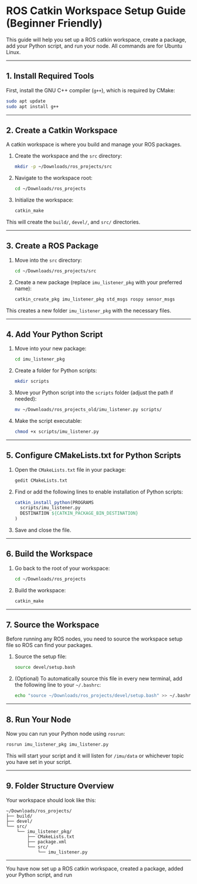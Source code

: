 # ROS Catkin Workspace Setup Guide (Beginner Friendly)

This guide will help you set up a ROS catkin workspace, create a package, add your Python script, and run your node. All commands are for Ubuntu Linux.

---

## 1. Install Required Tools

First, install the GNU C++ compiler (`g++`), which is required by CMake:

```bash
sudo apt update
sudo apt install g++
```

---

## 2. Create a Catkin Workspace

A catkin workspace is where you build and manage your ROS packages.

1. Create the workspace and the `src` directory:

   ```bash
   mkdir -p ~/Downloads/ros_projects/src
   ```
2. Navigate to the workspace root:

   ```bash
   cd ~/Downloads/ros_projects
   ```
3. Initialize the workspace:

   ```bash
   catkin_make
   ```

This will create the `build/`, `devel/`, and `src/` directories.

---

## 3. Create a ROS Package

1. Move into the `src` directory:

   ```bash
   cd ~/Downloads/ros_projects/src
   ```
2. Create a new package (replace `imu_listener_pkg` with your preferred name):

   ```bash
   catkin_create_pkg imu_listener_pkg std_msgs rospy sensor_msgs
   ```

This creates a new folder `imu_listener_pkg` with the necessary files.

---

## 4. Add Your Python Script

1. Move into your new package:

   ```bash
   cd imu_listener_pkg
   ```
2. Create a folder for Python scripts:

   ```bash
   mkdir scripts
   ```
3. Move your Python script into the `scripts` folder (adjust the path if needed):

   ```bash
   mv ~/Downloads/ros_projects_old/imu_listener.py scripts/
   ```
4. Make the script executable:

   ```bash
   chmod +x scripts/imu_listener.py
   ```

---

## 5. Configure CMakeLists.txt for Python Scripts

1. Open the `CMakeLists.txt` file in your package:

   ```bash
   gedit CMakeLists.txt
   ```
2. Find or add the following lines to enable installation of Python scripts:

   ```cmake
   catkin_install_python(PROGRAMS
     scripts/imu_listener.py
     DESTINATION ${CATKIN_PACKAGE_BIN_DESTINATION}
   )
   ```
3. Save and close the file.

---

## 6. Build the Workspace

1. Go back to the root of your workspace:

   ```bash
   cd ~/Downloads/ros_projects
   ```
2. Build the workspace:

   ```bash
   catkin_make
   ```

---

## 7. Source the Workspace

Before running any ROS nodes, you need to source the workspace setup file so ROS can find your packages.

1. Source the setup file:

   ```bash
   source devel/setup.bash
   ```
2. (Optional) To automatically source this file in every new terminal, add the following line to your `~/.bashrc`:

   ```bash
   echo "source ~/Downloads/ros_projects/devel/setup.bash" >> ~/.bashrc
   ```

---

## 8. Run Your Node

Now you can run your Python node using `rosrun`:

```bash
rosrun imu_listener_pkg imu_listener.py
```

This will start your script and it will listen for `/imu/data` or whichever topic you have set in your script.

---

## 9. Folder Structure Overview

Your workspace should look like this:

```
~/Downloads/ros_projects/
├── build/
├── devel/
└── src/
    └── imu_listener_pkg/
        ├── CMakeLists.txt
        ├── package.xml
        └── src/
            └── imu_listener.py
```

---

You have now set up a ROS catkin workspace, created a package, added your Python script, and run
